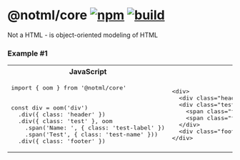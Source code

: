 # @notml/core [![npm][npmbadge]][npm] [![build][badge]][actions]

Not a HTML - is object-oriented modeling of HTML

### Example #1

<table>
<tr><th>JavaScript</th><th>HTML</th></tr>
<tr>
<td><pre lang="js">
import { oom } from '@notml/core'
<br>
const div = oom('div')
  .div({ class: 'header' })
  .div({ class: 'test' }, oom
    .span('Name: ', { class: 'test-label' })
    .span('Test', { class: 'test-name' }))
  .div({ class: 'footer' })
</pre></td>
<td><pre lang="html">
&lt;div>
  &lt;div class="header">&lt;/div>
  &lt;div class="test">
    &lt;span class="test-label">Name: &lt;/span>
    &lt;span class="test-name">Test&lt;/span>
  &lt;/div>
  &lt;div class="footer">&lt;/div>
&lt;/div>
</pre></td>
</tr>
</table>

[npmbadge]: https://img.shields.io/npm/v/@notml/core

[npm]: https://www.npmjs.com/package/@notml/core

[badge]: https://github.com/@notml/core/workflows/Checks%20%26%20Publish/badge.svg

[actions]: https://github.com/@notml/core/actions
